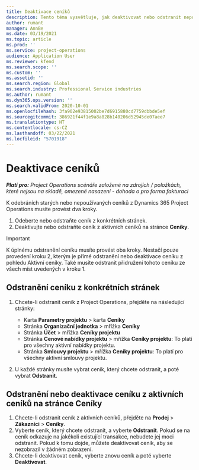```yaml
---
title: Deaktivace ceníků
description: Tento téma vysvětluje, jak deaktivovat nebo odstranit nepoužívané nebo staré ceníky.
author: rumant
manager: AnnBe
ms.date: 03/19/2021
ms.topic: article
ms.prod: ''
ms.service: project-operations
audience: Application User
ms.reviewer: kfend
ms.search.scope: ''
ms.custom: ''
ms.assetid: ''
ms.search.region: Global
ms.search.industry: Professional Service industries
ms.author: rumant
ms.dyn365.ops.version: ''
ms.search.validFrom: 2020-10-01
ms.openlocfilehash: 3fa902e93815002be7d6915880cd7759dbbde5ef
ms.sourcegitcommit: 386921f44f1e9a8a828b140206d52945de07aee7
ms.translationtype: HT
ms.contentlocale: cs-CZ
ms.lasthandoff: 03/22/2021
ms.locfileid: "5701918"
---
```

# <a name="deactivate-price-lists"></a>Deaktivace ceníků 

_**Platí pro:** Project Operations scénáře založené na zdrojích / položkách, které nejsou na skladě, omezené nasazení - dohoda o pro forma fakturaci_

K odebráních starých nebo nepoužívaných ceníků z Dynamics 365 Project Operations musíte provést dva kroky. 

1. Odeberte nebo odstraňte ceník z konkrétních stránek.
2. Deaktivujte nebo odstraňte ceník z aktivních ceníků na stránce **Ceníky**.

>[!IMPORTANT]
> K úplnému odstranění ceníku musíte provést oba kroky. Nestačí pouze provedení kroku 2, kterým je přímé odstranění nebo deaktivace ceníku z pohledu Aktivní ceníky. Také musíte odstranit přidružení tohoto ceníku ze všech míst uvedených v kroku 1.

## <a name="delete-the-price-list-from-specific-pages"></a>Odstranění ceníku z konkrétních stránek
1. Chcete-li odstranit ceník z Project Operations, přejděte na následující stránky:  

      - Karta **Parametry projektu** > karta **Ceníky**
      - Stránka **Organizační jednotka** > mřížka **Ceníky**
      - Stránka **Účet** > mřížka **Ceníky projektu**
      - Stránka **Cenové nabídky projektu** > mřížka **Ceníky projektu**: To platí pro všechny aktivní nabídky projektu.
      - Stránka **Smlouvy projektu** > mřížka **Ceníky projektu**: To platí pro všechny aktivní smlouvy projektu.

 2. U každé stránky musíte vybrat ceník, který chcete odstranit, a poté vybrat **Odstranit**. 
 
## <a name="delete-or-deactivate-the-price-list-from-the-price-lists-page"></a>Odstranění nebo deaktivace ceníku z aktivních ceníků na stránce Ceníky
 
1. Chcete-li odstranit ceník z aktivních ceníků, přejděte na **Prodej** > **Zákazníci** > **Ceníky**. 
2. Vyberte ceník, který chcete odstranit, a vyberte **Odstranit**. Pokud se na ceník odkazuje na jakékoli existující transakce, nebudete jej moci odstranit. Pokud k tomu dojde, můžete deaktivovat ceník, aby se nezobrazil v žádném zobrazení. 
3. Chcete-li deaktivovat ceník, vyberte znovu ceník a poté vyberte **Deaktivovat**.   
